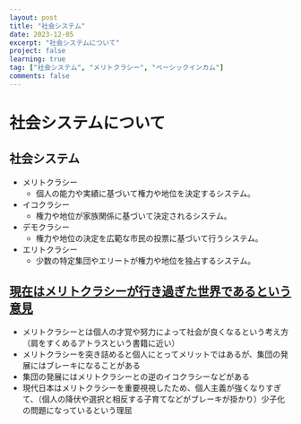 ```yaml
---
layout: post
title: "社会システム"
date: 2023-12-05
excerpt: "社会システムについて"
project: false
learning: true
tag: ["社会システム", "メリトクラシー", "ベーシックインカム"]
comments: false
---
```


# 社会システムについて

## 社会システム
 - メリトクラシー
   - 個人の能力や実績に基づいて権力や地位を決定するシステム。
 - イコクラシー	
   - 権力や地位が家族関係に基づいて決定されるシステム。
 - デモクラシー	
   - 権力や地位の決定を広範な市民の投票に基づいて行うシステム。
 - エリトクラシー
   - 少数の特定集団やエリートが権力や地位を独占するシステム。

## [現在はメリトクラシーが行き過ぎた世界であるという意見](https://www.youtube.com/@basicincom)
 - メリトクラシーとは個人の才覚や努力によって社会が良くなるという考え方（肩をすくめるアトラスという書籍に近い）
 - メリトクラシーを突き詰めると個人にとってメリットではあるが、集団の発展にはブレーキになることがある
 - 集団の発展にはメリトクラシーとの逆のイコクラシーなどがある
 - 現代日本はメリトクラシーを重要視視したため、個人主義が強くなりすぎて、（個人の降伏や選択と相反する子育てなどがブレーキが掛かり）少子化の問題になっているという理屈
